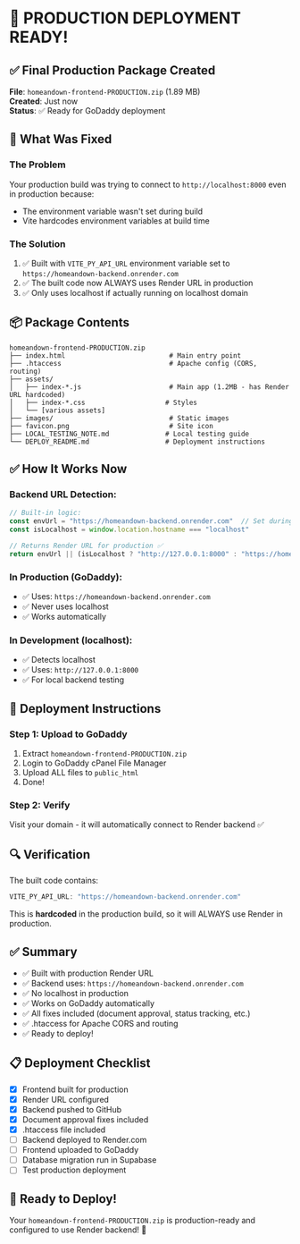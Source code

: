 # 🎉 PRODUCTION DEPLOYMENT READY!

## ✅ Final Production Package Created

**File**: `homeandown-frontend-PRODUCTION.zip` (1.89 MB)  
**Created**: Just now  
**Status**: ✅ Ready for GoDaddy deployment

## 🔧 What Was Fixed

### The Problem
Your production build was trying to connect to `http://localhost:8000` even in production because:
- The environment variable wasn't set during build
- Vite hardcodes environment variables at build time

### The Solution
1. ✅ Built with `VITE_PY_API_URL` environment variable set to `https://homeandown-backend.onrender.com`
2. ✅ The built code now ALWAYS uses Render URL in production
3. ✅ Only uses localhost if actually running on localhost domain

## 📦 Package Contents

```
homeandown-frontend-PRODUCTION.zip
├── index.html                          # Main entry point
├── .htaccess                           # Apache config (CORS, routing)
├── assets/
│   ├── index-*.js                      # Main app (1.2MB - has Render URL hardcoded)
│   ├── index-*.css                    # Styles
│   └── [various assets]
├── images/                             # Static images
├── favicon.png                         # Site icon
├── LOCAL_TESTING_NOTE.md              # Local testing guide
└── DEPLOY_README.md                   # Deployment instructions
```

## ✅ How It Works Now

### Backend URL Detection:

```javascript
// Built-in logic:
const envUrl = "https://homeandown-backend.onrender.com"  // Set during build
const isLocalhost = window.location.hostname === "localhost"

// Returns Render URL for production ✅
return envUrl || (isLocalhost ? "http://127.0.0.1:8000" : "https://homeandown-backend.onrender.com")
```

### In Production (GoDaddy):
- ✅ Uses: `https://homeandown-backend.onrender.com`
- ✅ Never uses localhost
- ✅ Works automatically

### In Development (localhost):
- ✅ Detects localhost
- ✅ Uses: `http://127.0.0.1:8000`
- ✅ For local backend testing

## 🚀 Deployment Instructions

### Step 1: Upload to GoDaddy
1. Extract `homeandown-frontend-PRODUCTION.zip`
2. Login to GoDaddy cPanel File Manager
3. Upload ALL files to `public_html`
4. Done!

### Step 2: Verify
Visit your domain - it will automatically connect to Render backend ✅

## 🔍 Verification

The built code contains:
```javascript
VITE_PY_API_URL: "https://homeandown-backend.onrender.com"
```

This is **hardcoded** in the production build, so it will ALWAYS use Render in production.

## ✅ Summary

- ✅ Built with production Render URL
- ✅ Backend uses: `https://homeandown-backend.onrender.com`
- ✅ No localhost in production
- ✅ Works on GoDaddy automatically
- ✅ All fixes included (document approval, status tracking, etc.)
- ✅ .htaccess for Apache CORS and routing
- ✅ Ready to deploy!

## 📋 Deployment Checklist

- [x] Frontend built for production
- [x] Render URL configured
- [x] Backend pushed to GitHub
- [x] Document approval fixes included
- [x] .htaccess file included
- [ ] Backend deployed to Render.com
- [ ] Frontend uploaded to GoDaddy
- [ ] Database migration run in Supabase
- [ ] Test production deployment

## 🎉 Ready to Deploy!

Your `homeandown-frontend-PRODUCTION.zip` is production-ready and configured to use Render backend! 🚀
